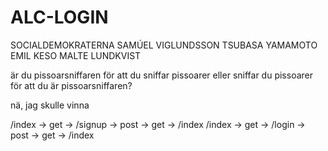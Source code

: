 # ALC-LOGIN
SOCIALDEMOKRATERNA
SAMÚEL VIGLUNDSSON TSUBASA YAMAMOTO
EMIL KESO
MALTE LUNDKVIST

är du pissoarsniffaren för att du sniffar pissoarer eller sniffar du pissoarer för att du är pissoarsniffaren?

nä, jag skulle vinna

/index -> get -> /signup -> post -> get -> /index
/index -> get -> /login -> post -> get -> /index